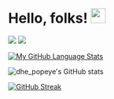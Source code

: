 # Hello, folks! <img src="https://raw.githubusercontent.com/MartinHeinz/MartinHeinz/master/wave.gif" width="30px">

![](https://img.shields.io/badge/OS-Linux-informational?style=flat&logo=linux&logoColor=white&color=2bbc8a)
![](https://img.shields.io/badge/Code-Python-informational?style=flat&logo=python&logoColor=white&color=2bbc8a)



[![My GitHub Language Stats](https://github-readme-stats.vercel.app/api/top-langs/?username=popeye0013&langs_count=5&theme=dark)]()

![dhe_popeye's GitHub stats](https://github-readme-stats.vercel.app/api?username=popeye0013&show_icons=true&theme=dark)

[![GitHub Streak](https://github-readme-streak-stats.herokuapp.com/?user=popeye0013&theme=dark)](https://git.io/streak-stats)
